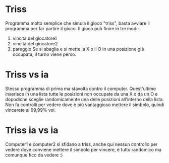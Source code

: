 # Triss
Programma molto semplice che simula il gioco "triss", basta avviare il programma per far partire il gioco. 
Il gioco può finire in tre modi: 
  1) vincita del giocatore1
  2) vincita del giocatore2
  3) pareggio
Se si sbaglia e si mette la X o il O in una posizione già occupata, il turno viene perso.

# Triss vs ia
Stesso programma di prima ma stavolta contro il computer. Quest'ultimo inserisce in una lista tutte le posizioni
non occupate da una X o da un O e dopodichè sceglie randomicamente una delle posizioni all'interno della lista.
Non fa controlli per vedere dove è più vantaggioso mettere il simbolo, quindi vincerete al 99,99% voi.

# Triss ia vs ia
Computer1 e computer2 si sfidano a triss, anche qui nessun controllo per vedere dove conviene mettere il simbolo
per vincere, è tutto randomico ma comunque fico da vedere :)
